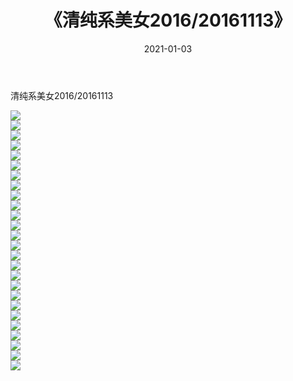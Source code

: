 ﻿---
layout: post
title:  《清纯系美女2016/20161113》
date:   2021-01-03
img: http://pic.660000.xyz/1:/清纯系美女/2016/20161113/000.jpg
categories: [美女, 清纯, 唯美]
---

清纯系美女2016/20161113

 ![](http://pic.660000.xyz/1:/清纯系美女/2016/20161113/001.jpeg) <br>![](http://pic.660000.xyz/1:/清纯系美女/2016/20161113/002.jpeg) <br>![](http://pic.660000.xyz/1:/清纯系美女/2016/20161113/003.jpeg) <br>![](http://pic.660000.xyz/1:/清纯系美女/2016/20161113/004.jpeg) <br>![](http://pic.660000.xyz/1:/清纯系美女/2016/20161113/005.jpeg) <br>![](http://pic.660000.xyz/1:/清纯系美女/2016/20161113/006.jpeg) <br>![](http://pic.660000.xyz/1:/清纯系美女/2016/20161113/007.jpeg) <br>![](http://pic.660000.xyz/1:/清纯系美女/2016/20161113/008.jpeg) <br>![](http://pic.660000.xyz/1:/清纯系美女/2016/20161113/009.jpeg) <br>![](http://pic.660000.xyz/1:/清纯系美女/2016/20161113/010.jpeg) <br>![](http://pic.660000.xyz/1:/清纯系美女/2016/20161113/011.jpeg) <br>![](http://pic.660000.xyz/1:/清纯系美女/2016/20161113/012.jpeg) <br>![](http://pic.660000.xyz/1:/清纯系美女/2016/20161113/013.jpeg) <br>![](http://pic.660000.xyz/1:/清纯系美女/2016/20161113/014.jpeg) <br>![](http://pic.660000.xyz/1:/清纯系美女/2016/20161113/015.jpeg) <br>![](http://pic.660000.xyz/1:/清纯系美女/2016/20161113/016.jpeg) <br>![](http://pic.660000.xyz/1:/清纯系美女/2016/20161113/017.jpeg) <br>![](http://pic.660000.xyz/1:/清纯系美女/2016/20161113/018.jpeg) <br>![](http://pic.660000.xyz/1:/清纯系美女/2016/20161113/019.jpeg) <br>![](http://pic.660000.xyz/1:/清纯系美女/2016/20161113/020.jpeg) <br>![](http://pic.660000.xyz/1:/清纯系美女/2016/20161113/021.jpeg) <br>![](http://pic.660000.xyz/1:/清纯系美女/2016/20161113/022.jpeg) <br>![](http://pic.660000.xyz/1:/清纯系美女/2016/20161113/023.jpeg) <br>![](http://pic.660000.xyz/1:/清纯系美女/2016/20161113/024.jpeg) <br>![](http://pic.660000.xyz/1:/清纯系美女/2016/20161113/025.jpeg) <br>![](http://pic.660000.xyz/1:/清纯系美女/2016/20161113/026.jpeg) <br>